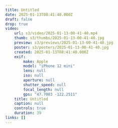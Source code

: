 ```yaml
---
title: Untitled
date: 2025-01-13T08:41:40.000Z
draft: false
drop: true
video:
    url: s3/video/2025-01-13-00-41-40.mp4
    thumb: s3/thumbs/2025-01-13-00-41-40.jpg
    preview: s3/previews/2025-01-13-00-41-40.jpg
    poster: s3/posters/2025-01-13-00-41-40.jpg
    created: 2025-01-13T08:41:40.000Z
    exif:
        make: Apple
        model: "iPhone 12 mini"
        lens: null
        iso: null
        aperture: null
        shutter_speed: null
        focal_length: null
        gps: "47.7083 -122.2511"
    title: Untitled
    caption: null
    controls: true
    duration: 39
links: []
---
```

